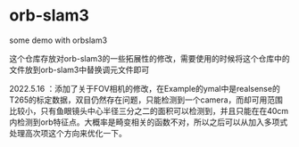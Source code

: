# orb-slam3
some demo with orbslam3

这个仓库存放对orb-slam3的一些拓展性的修改，需要使用的时候将这个仓库中的文件放到orb-slam3中替换调元文件即可

2022.5.16 ：添加了关于FOV相机的修改，在Example的ymal中是realsense的T265的标定数据，双目仍然存在问题，只能检测到一个camera，而却可用范围比较小，只有鱼眼镜头中心半径三分之二的面积可以检测到，并且只能在在40cm内检测到orb特征点。大概率是畸变相关的函数不对，所以之后可以从加入多项式处理高次项这个方向来优化一下。
